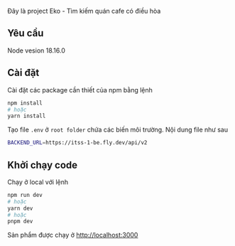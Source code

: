 Đây là project Eko - Tìm kiếm quán cafe có điều hòa

## Yêu cầu
Node vesion 18.16.0

## Cài đặt

Cài đặt các package cần thiết của npm bằng lệnh

``` bash
npm install
# hoặc
yarn install
```

Tạo file `.env` ở `root folder` chứa các biến môi trường. Nội dung file như sau

``` bash
BACKEND_URL=https://itss-1-be.fly.dev/api/v2
```

## Khởi chạy code

Chạy ở local với lệnh

```bash
npm run dev
# hoặc
yarn dev
# hoặc
pnpm dev
```

Sản phẩm được chạy ở [http://localhost:3000](http://localhost:3000)
